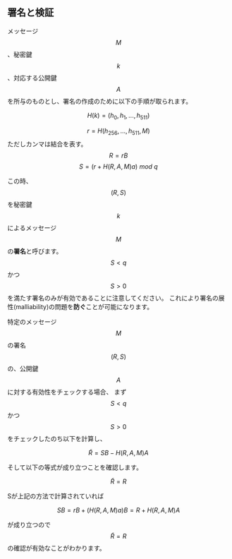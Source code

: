 ## 署名と検証

メッセージ$$M$$、秘密鍵$$k$$、対応する公開鍵$$A$$を所与のものとし、署名の作成のために以下の手順が取られます。

$$
H(k) = (h_0, h_1, ..., h_{511})
$$

$$
r = H(h_{256}, ..., h_{511}, M)
$$
ただしカンマは結合を表す。
$$
R = rB
$$
$$
S = (r+H(R,A,M)a) \: mod \: q
$$

この時、$$(R,S)$$を秘密鍵$$k$$によるメッセージ$$M$$の**署名**と呼びます。
$$S < q$$かつ$$S > 0$$を満たす署名のみが有効であることに注意してください。
これにより署名の展性(malliability)の問題を**防ぐ**ことが可能になります。

特定のメッセージ$$M$$の署名$$(R,S)$$の、公開鍵$$A$$に対する有効性をチェックする場合、
まず$$S < q$$かつ$$S > 0$$をチェックしたのち以下を計算し、

$$
\tilde{R} = SB - H(R,A,M)A
$$

そして以下の等式が成り立つことを確認します。

$$
\tilde{R} = R
$$

Sが上記の方法で計算されていれば

$$
SB = rB + (H(R,A,M)a)B = R + H(R,A,M)A
$$

が成り立つので$$\tilde{R} = R$$の確認が有効なことがわかります。

